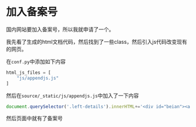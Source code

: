 # 加入备案号

国内网站要加入备案号，所以我就申请了一个。

我先看了生成的html文档代码，然后找到了一些class，然后引入js代码改变现有的网页。

在`conf.py`中添加如下内容

```python
html_js_files = [
    "js/appendjs.js"
]
```

然后在`source/_static/js/appendjs.js`中加入了一下内容

```javascript
document.querySelector('.left-details').innerHTML+='<div id="beian"><a style="color:black" href="http://beian.miit.gov.cn/">豫ICP备2025140685号-1</a></div>';
```

然后页面中就有了备案号



